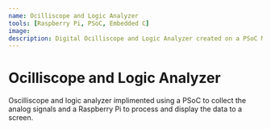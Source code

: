 ```yaml
---
name: Ocilliscope and Logic Analyzer
tools: [Raspberry Pi, PSoC, Embedded C]
image: 
description: Digital Ocilliscope and Logic Analyzer created on a PSoC Microcontroller and Raspberry Pi.
---
```


# Ocilliscope and Logic Analyzer

Oscilliscope and logic analyzer implimented using a PSoC to collect the analog signals and a Raspberry Pi to process and display the data to a screen.